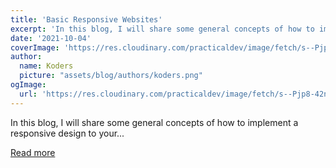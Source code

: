 ```yaml
---
title: 'Basic Responsive Websites'
excerpt: 'In this blog, I will share some general concepts of how to implement a responsive design to your...'
date: '2021-10-04'
coverImage: 'https://res.cloudinary.com/practicaldev/image/fetch/s--Pjp8-42n--/c_imagga_scale,f_auto,fl_progressive,h_420,q_auto,w_1000/https://dev-to-uploads.s3.amazonaws.com/uploads/articles/zxcuhottgkzlyhb3c2jq.png'
author:
  name: Koders
  picture: "assets/blog/authors/koders.png"
ogImage:
  url: 'https://res.cloudinary.com/practicaldev/image/fetch/s--Pjp8-42n--/c_imagga_scale,f_auto,fl_progressive,h_420,q_auto,w_1000/https://dev-to-uploads.s3.amazonaws.com/uploads/articles/zxcuhottgkzlyhb3c2jq.png'
---
```


In this blog, I will share some general concepts of how to implement a responsive design to your...

[Read more](https://dev.to/thedanielleellis/basic-responsive-websites-473d)
